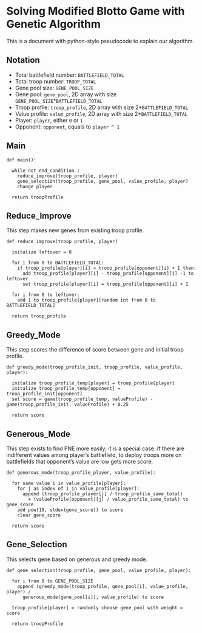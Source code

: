 # Solving Modified Blotto Game with Genetic Algorithm

This is a document with python-style pseudocode to explain our algorithm.

## Notation
- Total battlefield number: `BATTLEFIELD_TOTAL`
- Total troop number: `TROOP_TOTAL`
- Gene pool size: `GENE_POOL_SIZE`
- Gene pool: `gene_pool`, 2D array with size `GENE_POOL_SIZE`*`BATTLEFIELD_TOTAL`
- Troop profile: `troop_profile`,  2D array with size 2*`BATTLEFIELD_TOTAL`
- Value profile: `value_profile`,  2D array with size 2*`BATTLEFIELD_TOTAL`
- Player: `player`, either `0` or `1`
- Opponent: `opponent`, equals to `player ^ 1`


## Main

    def main():
    
      while not end_condition :
        reduce_improve(troop_profile, player)
        gene_selection(troop_profile, gene_pool, value_profile, player)
        change player
      
      return troopProfile


## Reduce_Improve

This step makes new genes from existing troop profile. 
 

    def reduce_improve(troop_profile, player)
    
      initalize leftover = 0
      
      for i from 0 to BATTLEFIELD_TOTAL:
        if troop_profile[player][i] > troop_profile[opponent][i] + 1 then:
          add troop_profile[player][i] - troop_profile[opponent][i] -1 to leftover
          set troop_profile[player][i] = troop_profile[opponent][i] + 1
      
      for i from 0 to leftover:
        add 1 to troop_profile[player][random int from 0 to BATTLEFIELD_TOTAL]
        
      return troop_profile


## Greedy_Mode

This step scores the difference of score between gene and initial troop profile.


    def greedy_mode(troop_profile_init, troop_profile, value_profile, player):
      
      initalize troop_profile_temp[player] = troop_profile[player]
      initalize troop_profile_temp[opponent] = troop_profile_init[opponent]
      set score = game(troop_profile_temp, valueProfile) - game(troop_profile_init, valueProfile) + 0.25
    
      return score

  

## Generous_Mode

This step exists to find PNE more easily; it is a special case. If there are indifferent values among player’s battlefield, to deploy troops more on battlefields that opponent’s value are low gets more score.


    def generous_mode(troop_profile_player, value_profile):
     
      for same value i in value_profile[player]:
        for j as index of i in value_profile[player]:
          append (troop_profile_player[j] / troop_profile_same_total)
            + (valueProfile[opponent][j] / value_profile_same_total) to gene_score
        add pow(10, stdev(gene_score)) to score
        clear gene_score
        
      return score      


## Gene_Selection

This selects gene based on generous and greedy mode.


    def gene_selection(troop_profile, gene_pool, value_profile, player):
      
      for i from 0 to GENE_POOL_SIZE
        append (greedy_mode(troop_profile, gene_pool[i], value_profile, player) /
          generous_mode(gene_pool[i]], value_profile) to score
          
      troop_profile[player] = randomly choose gene_pool with weight = score
      
      return troopProfile  


